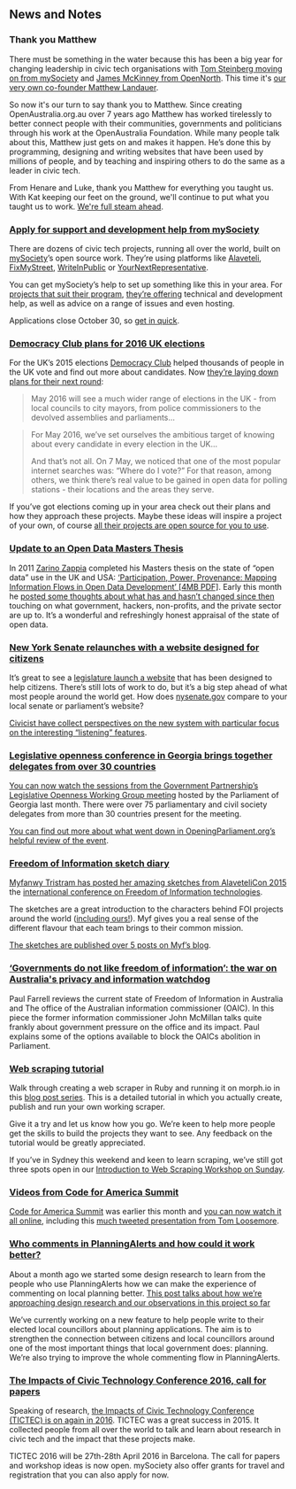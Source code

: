 ##  News and Notes

### Thank you Matthew

There must be something in the water because this has been a big year for
changing leadership in civic tech organisations with
[Tom Steinberg moving on from mySociety](https://www.openaustraliafoundation.org.au/2015/08/20/civic-tech-monthly-august-2015/#thankyoutom)
and [James McKinney from OpenNorth](https://www.openaustraliafoundation.org.au/2015/09/25/civic-tech-monthly-september-2015/#leadershiptransitionatopennorth). This time it's [our very own co-founder Matthew Landauer](https://www.openaustraliafoundation.org.au/2015/10/05/matthew-and-the-digital-transformation-office/).

So now it's our turn to say thank you to Matthew.
Since creating OpenAustralia.org.au over 7 years ago
Matthew has worked tirelessly to better connect people
with their communities, governments and politicians
through his work at the OpenAustralia Foundation.
While many people talk about this, Matthew just gets on and makes it happen.
He’s done this by programming, designing and writing websites that
have been used by millions of people,
and by teaching and inspiring others to do the same as a leader in civic tech.

From Henare and Luke, thank you Matthew for everything you taught us. With Kat keeping our feet on the ground, we'll continue to put what you taught us to work. [We're full steam ahead](https://www.openaustraliafoundation.org.au/2015/10/15/weve-got-a-lot-to-finish-in-2015-here-is-our-plan/).

### [Apply for support and development help from mySociety](https://www.mysociety.org/2015/10/14/apply-for-support-and-development-help/)

There are dozens of civic tech projects, running all over the world,
built on [mySociety](https://www.mysociety.org/)’s open source work.
They’re using platforms like
[Alaveteli](http://alaveteli.org/),
[FixMyStreet](http://fixmystreet.org/),
[WriteInPublic](http://writeinpublic.com/en/)
or [YourNextRepresentative](https://www.mysociety.org/mysociety-around-the-world/international-partners-case-study-yournextrepresentative/).

You can get mySociety’s help to set up something like this in your area.
For [projects that suit their program](https://www.mysociety.org/mysociety-around-the-world/are-we-the-right-partner-for-you/),
[they’re offering](https://www.mysociety.org/mysociety-around-the-world/what-we-offer-our-partners/) technical and development help,
as well as advice on a range of issues and even hosting.

Applications close October 30,
so [get in quick](https://www.mysociety.org/2015/10/14/apply-for-support-and-development-help/).

### [Democracy Club plans for 2016 UK elections](https://democracyclub.org.uk/blog/2015/10/19/plans-for-2016/)

For the UK’s 2015 elections [Democracy Club](https://democracyclub.org.uk/) helped
thousands of people in the UK vote and find out more about candidates.
Now [they’re laying down plans for their next round](https://democracyclub.org.uk/blog/2015/10/19/plans-for-2016/):

> May 2016 will see a much wider range of elections in the UK - from local
> councils to city mayors, from police commissioners to the devolved assemblies
> and parliaments...

> For May 2016, we’ve set ourselves the ambitious target of knowing about every
> candidate in every election in the UK...
>
> And that’s not all. On 7 May, we noticed that one of the most popular internet
> searches was: “Where do I vote?” For that reason, among others, we think there’s
> real value to be gained in open data for polling stations - their locations and
> the areas they serve.

If you’ve got elections coming up in your area
check out their plans and how they approach these projects.
Maybe these ideas will inspire a project of your own,
of course [all their projects are open source for you to use](https://democracyclub.org.uk/projects/).

### [Update to an Open Data Masters Thesis](http://zarino.co.uk/post/thesis)

In 2011 [Zarino Zappia](http://zarino.co.uk/) completed his Masters thesis on the state of
“open data” use in the UK and USA:
[‘Participation, Power, Provenance: Mapping Information Flows in Open Data Development’ [4MB PDF]](http://zarino.co.uk/media/thesis.pdf).
Early this month he [posted some thoughts about what has and hasn’t changed since then](http://zarino.co.uk/post/thesis)
touching on what government, hackers, non-profits, and the private sector are up to.
It’s a wonderful and refreshingly honest appraisal of the state of open data.

### [New York Senate relaunches with a website designed for citizens](http://civichall.org/civicist/new-york-senate-site-relaunches-with-listening-features/)

It’s great to see a [legislature launch a website](http://civichall.org/civicist/new-york-senate-site-relaunches-with-listening-features/)
that has been designed to help citizens.
There’s still lots of work to do,
but it’s a big step ahead of what most people around the world get.
How does [nysenate.gov](http://www.nysenate.gov/) compare to your local senate or parliament’s website?

[Civicist have collect perspectives on the new system with particular focus on the interesting “listening” features](http://civichall.org/civicist/new-york-senate-site-relaunches-with-listening-features/).

### [Legislative openness conference in Georgia brings together delegates from over 30 countries](http://blog.openingparliament.org/post/130696242423/legislative-openness-conference-in-georgia-brings)

[You can now watch the sessions from the Government Partnership’s Legislative Openness Working Group meeting](https://www.youtube.com/watch?v=NCvMKXC5JL4&list=PLqTXegRvY_J9hmMz8HgDtSNf-XvSapJV5)
hosted by the Parliament of Georgia last month.
There were over 75 parliamentary and civil society delegates
from more than 30 countries present for the meeting.

[You can find out more about what went down in OpeningParliament.org’s helpful review of the event](http://blog.openingparliament.org/post/130696242423/legislative-openness-conference-in-georgia-brings).

### [Freedom of Information sketch diary](http://myfanwytristram.com/2015/09/25/madridfreedom-of-information-sketch-diary-part-one/)

[Myfanwy Tristram has posted her amazing sketches from AlaveteliCon 2015](http://myfanwytristram.com/2015/09/25/madridfreedom-of-information-sketch-diary-part-one/)
the [international conference on Freedom of Information technologies](https://www.mysociety.org/projects/freedom-of-information/alaveteli/alavetelicon-2015/).

The sketches are a great introduction
to the characters behind FOI projects around the world
([including ours!](http://myfanwytristram.com/2015/09/27/madridfreedom-of-information-sketch-diary-part-three/)).
Myf gives you a real sense of the different flavour
that each team brings to their common mission.

[The sketches are published over 5 posts on Myf’s blog](http://myfanwytristram.com/tag/freedom-of-information/).

### [‘Governments do not like freedom of information’: the war on Australia's privacy and information watchdog](http://www.theguardian.com/australia-news/2015/oct/01/governments-do-not-like-freedom-of-information-the-war-on-australias-privacy-and-information-watchdog)

Paul Farrell reviews the current state of Freedom of Information in Australia
and The office of the Australian information commissioner (OAIC).
In this piece the former information commissioner John McMillan
talks quite frankly about government pressure on the office and its impact.
Paul explains some of the options available to block the OAICs abolition in Parliament.

### [Web scraping tutorial](https://www.openaustraliafoundation.org.au/tag/ruby-web-scraping-tutorial-on-morph-io/)

Walk through creating a web scraper in Ruby and running it on morph.io
in this [blog post series](https://www.openaustraliafoundation.org.au/tag/ruby-web-scraping-tutorial-on-morph-io/).
This is a detailed tutorial in which you
actually create, publish and run your own working scraper.

Give it a try and let us know how you go.
We’re keen to help more people get the skills
to build the projects they want to see.
Any feedback on the tutorial would be greatly appreciated.

If you’ve in Sydney this weekend and keen to learn scraping,
we’ve still got three spots open in our
[Introduction to Web Scraping Workshop on Sunday](https://www.eventbrite.com.au/e/introduction-to-web-scraping-workshop-tickets-18858393964).

### [Videos from Code for America Summit](https://www.youtube.com/user/CodeforAmerica/playlists)

[Code for America Summit](https://www.codeforamerica.org/summit/) was earlier this month
and [you can now watch it all online](https://www.youtube.com/user/CodeforAmerica/playlists),
including this [much tweeted presentation from Tom Loosemore](https://twitter.com/tomskitomski/status/655678849892655105).

### [Who comments in PlanningAlerts and how could it work better?](https://www.openaustraliafoundation.org.au/2015/10/20/who-comments-in-planningalerts-and-how-could-it-work-better/)

About a month ago we started some design research to learn from the people who use
PlanningAlerts how we can make the experience of commenting on local planning better.
[This post talks about how we’re approaching design research and our observations in this project so far](https://www.openaustraliafoundation.org.au/2015/10/20/who-comments-in-planningalerts-and-how-could-it-work-better/)

We’ve currently working on a new feature
to help people write to their elected local councillors about planning applications.
The aim is to strengthen the connection between citizens and local councillors around one of
the most important things that local government does: planning. We’re
also trying to improve the whole commenting flow in PlanningAlerts.

### [The Impacts of Civic Technology Conference 2016, call for papers](https://www.mysociety.org/research/tictec-2016/)

Speaking of research,
[the Impacts of Civic Technology Conference (TICTEC) is on again in 2016](https://www.mysociety.org/research/tictec-2016/).
TICTEC was a great success in 2015. It collected people from all over the world
to talk and learn about research in civic tech and the impact that these projects make.

TICTEC 2016 will be 27th-28th April 2016 in Barcelona.
The call for papers and workshop ideas is now open.
mySociety also offer grants for travel and registration
that you can also apply for now.
